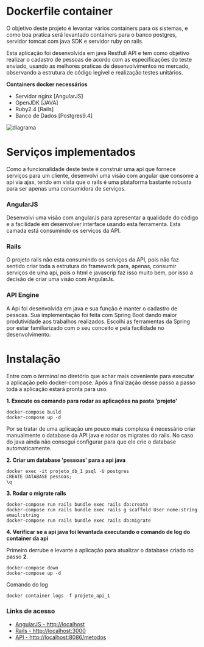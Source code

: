 # Dockerfile container

O objetivo deste projeto é levantar vários containers para os sistemas, e como boa pratica será levantado containers para o banco postgres, servidor tomcat com java SDK e servidor ruby on rails.

Esta aplicação foi desenvolvida em java Restfull API e tem como objetivo realizar o cadastro de pessoas de acordo com as especificações do teste enviado, usando as melhores praticas de desenvolvimentos no mercado, observando a estrutura de código legível e realização testes unitários.

**Containers docker necessários**
* Servidor nginx [AngularJS]
* OpenJDK [JAVA]
* Ruby2.4 [Rails]
* Banco de Dados [Postgres9.4]

![diagrama](https://user-images.githubusercontent.com/37155369/39548715-cfba5aa2-4e31-11e8-9bd3-e4a5d3fbe9ef.jpg)

# Serviços implementados
Como a funcionalidade deste teste é construir uma api que fornece serviços para um cliente, desenvolvi uma visão com angular que consome a api via ajax, tendo em vista que o rails é uma plataforma bastante robusta para ser apenas uma consumidora de serviços.

### AngularJS
Desenvolvi uma visão com angularJs para apresentar a qualidade do código e a facilidade em desenvolver interface usando esta ferramenta. Esta camada está consumindo os serviços da API.

### Rails
O projeto rails não esta consumindo os serviços da API, pois não faz sentido criar toda a estrutura do framework para, apenas, consumir serviços de uma api, pois o html e javascrip faz isso muito bem, por isso a decisão de criar uma visão com AngularJs.

### API Engine
A Api foi desenvolvida em java e sua função é manter o cadastro de pessoas. Sua implementação foi feita com Spring Boot dando maior produtividade aos trabalhos realizados. Escolhi as ferramentas da Spring por estar familiarizado com o seu conceito e pela facilidade no desenvolvimento.

# Instalação

Entre com o _terminal_ no diretório que achar mais coveniente para executar a aplicação pelo docker-compose. Após a finalização desse passo a passo toda a aplicação estará pronta para uso.

**1. Execute os comando para rodar as aplicações na pasta 'projeto'**

```
docker-compose build
docker-compose up -d
```

Por se tratar de uma aplicação um pouco mais complexa é necessário criar manualmente o database da API java e rodar os migrates do rails. No caso do java ainda não consegui configurar para que ele crie o database automaticamente.

**2. Criar um database 'pessoas' para a api java**
```
docker exec -it projeto_db_1 psql -U postgres
CREATE DATABASE pessoas;
\q
```
**3. Rodar o migrate rails**
```
docker-compose run rails bundle exec rails db:create
docker-compose run rails bundle exec rails g scaffold User nome:string email:string
docker-compose run rails bundle exec rails db:migrate
```

**4. Verificar se a api java foi levantada executando o comando de log do container da api**


Primeiro derrube e levante a aplicação para atualizar o database criado no passo **2**.

```
docker-compose down
docker-compose up -d
```

Comando do log
```
docker container logs -f projeto_api_1 
```

### Links de acesso
* [AngularJS - http://localhost](http://localhost) 
* [Rails - http://localhost:3000](http://localhost:3000) 
* [API - http://localhost:8086/metodos](http://localhost:8086/metodos) 
